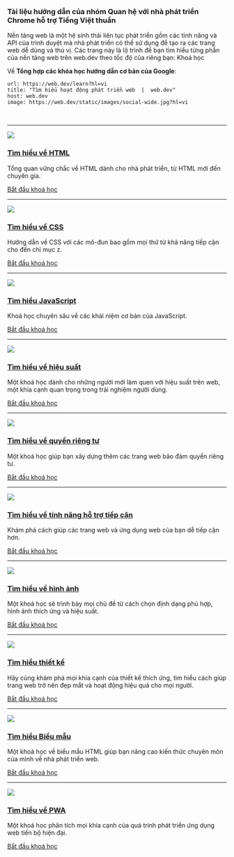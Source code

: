 <br>

### Tài liệu hướng dẫn của nhóm Quan hệ với nhà phát triển Chrome hỗ trợ Tiếng Việt thuần


Nền tảng web là một hệ sinh thái liên tục phát triển gồm các tính năng và API của trình duyệt mà nhà phát triển có thể sử dụng để tạo ra các trang web dễ dùng và thú vị. Các trang này là lộ trình để bạn tìm hiểu từng phần của nền tảng web trên web.dev theo tốc độ của riêng bạn:
Khoá học

Về **Tổng hợp các khóa học hướng dẫn cơ bản của Google**:
```cardlink
url: https://web.dev/learn?hl=vi
title: "Tìm hiểu hoạt động phát triển web  |  web.dev"
host: web.dev
image: https://web.dev/static/images/social-wide.jpg?hl=vi
```

<br>

---

[![](https://web.dev/static/learn/html/card.png?hl=vi)](https://web.dev/learn/html?hl=vi)
### [Tìm hiểu về HTML](https://web.dev/learn/html?hl=vi)

Tổng quan vững chắc về HTML dành cho nhà phát triển, từ HTML mới đến chuyên gia.

[Bắt đầu khoá học](https://web.dev/learn/html?hl=vi)

---

[![](https://web.dev/static/learn/css/card.png?hl=vi)](https://web.dev/learn/css?hl=vi)



### [Tìm hiểu về CSS](https://web.dev/learn/css?hl=vi)

Hướng dẫn về CSS với các mô-đun bao gồm mọi thứ từ khả năng tiếp cận cho đến chỉ mục z.

[Bắt đầu khoá học](https://web.dev/learn/css?hl=vi)


---

[![](https://web.dev/static/learn/javascript/card.png?hl=vi)](https://web.dev/learn/javascript?hl=vi)



### [Tìm hiểu JavaScript](https://web.dev/learn/javascript?hl=vi)

Khoá học chuyên sâu về các khái niệm cơ bản của JavaScript.

[Bắt đầu khoá học](https://web.dev/learn/javascript?hl=vi)

---

[![](https://web.dev/static/learn/performance/card.png?hl=vi)](https://web.dev/learn/performance?hl=vi)



### [Tìm hiểu về hiệu suất](https://web.dev/learn/performance?hl=vi)

Một khoá học dành cho những người mới làm quen với hiệu suất trên web, một khía cạnh quan trọng trong trải nghiệm người dùng.

[Bắt đầu khoá học](https://web.dev/learn/performance?hl=vi)

---

[![](https://web.dev/static/learn/privacy/card.png?hl=vi)](https://web.dev/learn/privacy?hl=vi)



### [Tìm hiểu về quyền riêng tư](https://web.dev/learn/privacy?hl=vi)

Một khoá học giúp bạn xây dựng thêm các trang web bảo đảm quyền riêng tư.

[Bắt đầu khoá học](https://web.dev/learn/privacy?hl=vi)

---

[![](https://web.dev/static/learn/accessibility/card.png?hl=vi)](https://web.dev/learn/accessibility?hl=vi)



### [Tìm hiểu về tính năng hỗ trợ tiếp cận](https://web.dev/learn/accessibility?hl=vi)

Khám phá cách giúp các trang web và ứng dụng web của bạn dễ tiếp cận hơn.

[Bắt đầu khoá học](https://web.dev/learn/accessibility?hl=vi)


---

[![](https://web.dev/static/learn/images/card.png?hl=vi)](https://web.dev/learn/images?hl=vi)



### [Tìm hiểu về hình ảnh](https://web.dev/learn/images?hl=vi)

Một khoá học sẽ trình bày mọi chủ đề từ cách chọn định dạng phù hợp, hình ảnh thích ứng và hiệu suất.

[Bắt đầu khoá học](https://web.dev/learn/images?hl=vi)

---

[![](https://web.dev/static/learn/design/card.png?hl=vi)](https://web.dev/learn/design?hl=vi)



### [Tìm hiểu thiết kế](https://web.dev/learn/design?hl=vi)

Hãy cùng khám phá mọi khía cạnh của thiết kế thích ứng, tìm hiểu cách giúp trang web trở nên đẹp mắt và hoạt động hiệu quả cho mọi người.

[Bắt đầu khoá học](https://web.dev/learn/design?hl=vi)

---

[![](https://web.dev/static/learn/forms/card.png?hl=vi)](https://web.dev/learn/forms?hl=vi)



### [Tìm hiểu Biểu mẫu](https://web.dev/learn/forms?hl=vi)

Một khoá học về biểu mẫu HTML giúp bạn nâng cao kiến thức chuyên môn của mình về nhà phát triển web.

[Bắt đầu khoá học](https://web.dev/learn/forms?hl=vi)

---

[![](https://web.dev/static/learn/pwa/card.png?hl=vi)](https://web.dev/learn/pwa?hl=vi)






### [Tìm hiểu về PWA](https://web.dev/learn/pwa?hl=vi)

Một khoá học phân tích mọi khía cạnh của quá trình phát triển ứng dụng web tiến bộ hiện đại.

[Bắt đầu khoá học](https://web.dev/learn/pwa?hl=vi)








 
